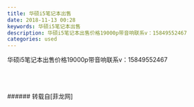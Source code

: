 ```yaml
---
title: 华硕i5笔记本出售
date: 2018-11-13 00:28
keywords: 华硕i5笔记本出售
description: 华硕i5笔记本出售价格19000p带音响联系v：15849552467
categories: used
---
```

<td class="t_f" id="postmessage_2265330">

华硕i5笔记本出售价格19000p带音响联系v：15849552467<br/>
<img alt="" border="0" class="zoom" data-cf-modified-f8aebef59d682616ad7dcc57-="" file="http://www.flw.ph/data/appbyme/upload/image/201811/13/9HDz8RrEYkI6.jpg" id="aimg_ZZFO4" lazyloadthumb="1" onclick="" onmouseover="" src="http://www.flw.ph/data/appbyme/upload/image/201811/13/9HDz8RrEYkI6.jpg"/><br/>
<br/>
<img alt="" border="0" class="zoom" data-cf-modified-f8aebef59d682616ad7dcc57-="" file="http://www.flw.ph/data/appbyme/upload/image/201811/13/oVhGuR3rwMVL.jpg" id="aimg_Vcjq2" lazyloadthumb="1" onclick="" onmouseover="" src="http://www.flw.ph/data/appbyme/upload/image/201811/13/oVhGuR3rwMVL.jpg"/><br/>
<br/>
<img alt="" border="0" class="zoom" data-cf-modified-f8aebef59d682616ad7dcc57-="" file="http://www.flw.ph/data/appbyme/upload/image/201811/13/wdTeYgr2Xu5F.jpg" id="aimg_qR4H8" lazyloadthumb="1" onclick="" onmouseover="" src="http://www.flw.ph/data/appbyme/upload/image/201811/13/wdTeYgr2Xu5F.jpg"/><br/>
<br/>
</td>
###### 转载自[菲龙网]